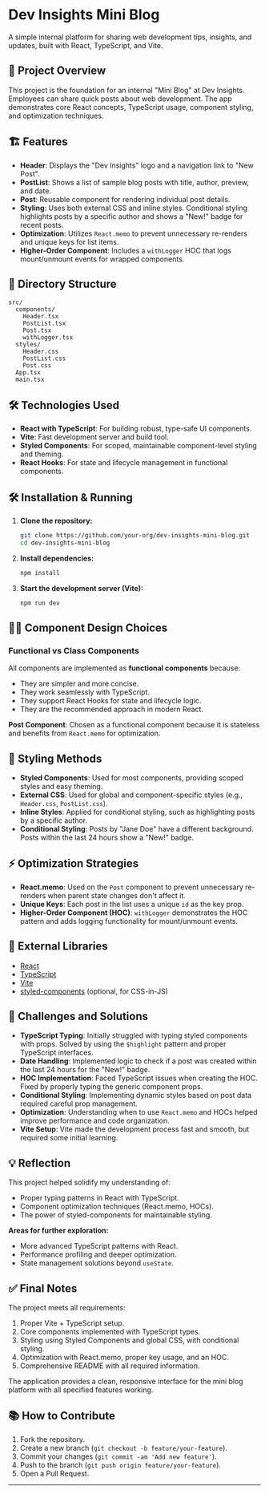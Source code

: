 # Dev Insights Mini Blog

A simple internal platform for sharing web development tips, insights, and updates, built with React, TypeScript, and Vite.

## 🚀 Project Overview

This project is the foundation for an internal "Mini Blog" at Dev Insights. Employees can share quick posts about web development. The app demonstrates core React concepts, TypeScript usage, component styling, and optimization techniques.

## 🏗️ Features

- **Header**: Displays the "Dev Insights" logo and a navigation link to "New Post".
- **PostList**: Shows a list of sample blog posts with title, author, preview, and date.
- **Post**: Reusable component for rendering individual post details.
- **Styling**: Uses both external CSS and inline styles. Conditional styling highlights posts by a specific author and shows a "New!" badge for recent posts.
- **Optimization**: Utilizes `React.memo` to prevent unnecessary re-renders and unique keys for list items.
- **Higher-Order Component**: Includes a `withLogger` HOC that logs mount/unmount events for wrapped components.

## 📁 Directory Structure

```
src/
  components/
    Header.tsx
    PostList.tsx
    Post.tsx
    withLogger.tsx
  styles/
    Header.css
    PostList.css
    Post.css
  App.tsx
  main.tsx

```

## 🛠️ Technologies Used

- **React with TypeScript**: For building robust, type-safe UI components.
- **Vite**: Fast development server and build tool.
- **Styled Components**: For scoped, maintainable component-level styling and theming.
- **React Hooks**: For state and lifecycle management in functional components.

## 🛠️ Installation & Running

1. **Clone the repository:**
   ```sh
   git clone https://github.com/your-org/dev-insights-mini-blog.git
   cd dev-insights-mini-blog
   ```

2. **Install dependencies:**
   ```sh
   npm install
   ```

3. **Start the development server (Vite):**
   ```sh
   npm run dev
   ```

## 🧑‍💻 Component Design Choices

### Functional vs Class Components

All components are implemented as **functional components** because:
- They are simpler and more concise.
- They work seamlessly with TypeScript.
- They support React Hooks for state and lifecycle logic.
- They are the recommended approach in modern React.

**Post Component**: Chosen as a functional component because it is stateless and benefits from `React.memo` for optimization.

## 🎨 Styling Methods

- **Styled Components**: Used for most components, providing scoped styles and easy theming.
- **External CSS**: Used for global and component-specific styles (e.g., `Header.css`, `PostList.css`).
- **Inline Styles**: Applied for conditional styling, such as highlighting posts by a specific author.
- **Conditional Styling**: Posts by "Jane Doe" have a different background. Posts within the last 24 hours show a "New!" badge.

## ⚡ Optimization Strategies

- **React.memo**: Used on the `Post` component to prevent unnecessary re-renders when parent state changes don't affect it.
- **Unique Keys**: Each post in the list uses a unique `id` as the key prop.
- **Higher-Order Component (HOC)**: `withLogger` demonstrates the HOC pattern and adds logging functionality for mount/unmount events.

## 🧩 External Libraries

- [React](https://react.dev/)
- [TypeScript](https://www.typescriptlang.org/)
- [Vite](https://vitejs.dev/)
- [styled-components](https://styled-components.com/) (optional, for CSS-in-JS)

## 📝 Challenges and Solutions

- **TypeScript Typing**: Initially struggled with typing styled components with props. Solved by using the `$highlight` pattern and proper TypeScript interfaces.
- **Date Handling**: Implemented logic to check if a post was created within the last 24 hours for the "New!" badge.
- **HOC Implementation**: Faced TypeScript issues when creating the HOC. Fixed by properly typing the generic component props.
- **Conditional Styling**: Implementing dynamic styles based on post data required careful prop management.
- **Optimization**: Understanding when to use `React.memo` and HOCs helped improve performance and code organization.
- **Vite Setup**: Vite made the development process fast and smooth, but required some initial learning.

## 💡 Reflection

This project helped solidify my understanding of:
- Proper typing patterns in React with TypeScript.
- Component optimization techniques (React.memo, HOCs).
- The power of styled-components for maintainable styling.

**Areas for further exploration:**
- More advanced TypeScript patterns with React.
- Performance profiling and deeper optimization.
- State management solutions beyond `useState`.

## ✅ Final Notes

The project meets all requirements:
1. Proper Vite + TypeScript setup.
2. Core components implemented with TypeScript types.
3. Styling using Styled Components and global CSS, with conditional styling.
4. Optimization with React.memo, proper key usage, and an HOC.
5. Comprehensive README with all required information.

The application provides a clean, responsive interface for the mini blog platform with all specified features working.

## 📚 How to Contribute

1. Fork the repository.
2. Create a new branch (`git checkout -b feature/your-feature`).
3. Commit your changes (`git commit -am 'Add new feature'`).
4. Push to the branch (`git push origin feature/your-feature`).
5. Open a Pull Request.

---

